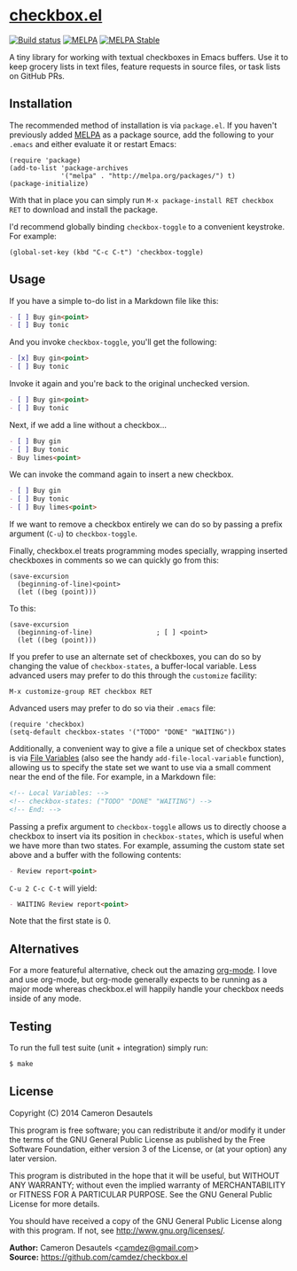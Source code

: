 # [checkbox.el][1]

[![Build status][2]][3] [![MELPA][7]][8] [![MELPA Stable][9]][10]

A tiny library for working with textual checkboxes in Emacs buffers.
Use it to keep grocery lists in text files, feature requests in source
files, or task lists on GitHub PRs.

Installation
------------

The recommended method of installation is via `package.el`.  If you
haven't previously added [MELPA][6] as a package source, add the
following to your `.emacs` and either evaluate it or restart Emacs:

```elisp
(require 'package)
(add-to-list 'package-archives
             '("melpa" . "http://melpa.org/packages/") t)
(package-initialize)
```

With that in place you can simply run `M-x package-install RET
checkbox RET` to download and install the package.

I'd recommend globally binding `checkbox-toggle` to a convenient
keystroke.  For example:

```elisp
(global-set-key (kbd "C-c C-t") 'checkbox-toggle)
```

Usage
-----

If you have a simple to-do list in a Markdown file
like this:

```md
- [ ] Buy gin<point>
- [ ] Buy tonic
```

And you invoke `checkbox-toggle`, you'll get the following:

```md
- [x] Buy gin<point>
- [ ] Buy tonic
```

Invoke it again and you're back to the original unchecked version.

```md
- [ ] Buy gin<point>
- [ ] Buy tonic
```

Next, if we add a line without a checkbox...

```md
- [ ] Buy gin
- [ ] Buy tonic
- Buy limes<point>
```

We can invoke the command again to insert a new checkbox.

```md
- [ ] Buy gin
- [ ] Buy tonic
- [ ] Buy limes<point>
```

If we want to remove a checkbox entirely we can do so by passing a
prefix argument (`C-u`) to `checkbox-toggle`.

Finally, checkbox.el treats programming modes specially, wrapping
inserted checkboxes in comments so we can quickly go from this:

```elisp
(save-excursion
  (beginning-of-line)<point>
  (let ((beg (point)))
```

To this:

```elisp
(save-excursion
  (beginning-of-line)                ; [ ] <point>
  (let ((beg (point)))
```

If you prefer to use an alternate set of checkboxes, you can do so by
changing the value of `checkbox-states`, a buffer-local variable.
Less advanced users may prefer to do this through the `customize`
facility:

```
M-x customize-group RET checkbox RET
```

Advanced users may prefer to do so via their `.emacs` file:

```elisp
(require 'checkbox)
(setq-default checkbox-states '("TODO" "DONE" "WAITING"))
```

Additionally, a convenient way to give a file a unique set of checkbox
states is via [File Variables][4] (also see the handy
`add-file-local-variable` function), allowing us to specify the state
set we want to use via a small comment near the end of the file. For
example, in a Markdown file:

```md
<!-- Local Variables: -->
<!-- checkbox-states: ("TODO" "DONE" "WAITING") -->
<!-- End: -->
```

Passing a prefix argument to `checkbox-toggle` allows us to directly
choose a checkbox to insert via its position in `checkbox-states`,
which is useful when we have more than two states.  For example,
assuming the custom state set above and a buffer with the following
contents:

```md
- Review report<point>
```

`C-u 2 C-c C-t` will yield:

```md
- WAITING Review report<point>
```

Note that the first state is 0.

Alternatives
------------

For a more featureful alternative, check out the amazing
[org-mode][5].  I love and use org-mode, but org-mode generally
expects to be running as a major mode whereas checkbox.el will happily
handle your checkbox needs inside of any mode.

Testing
-------

To run the full test suite (unit + integration) simply run:

```sh
$ make
```

License
-------

Copyright (C) 2014 Cameron Desautels

This program is free software; you can redistribute it and/or modify
it under the terms of the GNU General Public License as published by
the Free Software Foundation, either version 3 of the License, or (at
your option) any later version.

This program is distributed in the hope that it will be useful, but
WITHOUT ANY WARRANTY; without even the implied warranty of
MERCHANTABILITY or FITNESS FOR A PARTICULAR PURPOSE.  See the GNU
General Public License for more details.

You should have received a copy of the GNU General Public License
along with this program.  If not, see <http://www.gnu.org/licenses/>.

**Author:** Cameron Desautels \<<camdez@gmail.com>\>  
**Source:** <https://github.com/camdez/checkbox.el>

[1]: https://github.com/camdez/checkbox.el
[2]: https://travis-ci.org/camdez/checkbox.el.svg?branch=master
[3]: https://travis-ci.org/camdez/checkbox.el
[4]: https://www.gnu.org/software/emacs/manual/html_node/emacs/File-Variables.html
[5]: http://orgmode.org
[6]: http://melpa.org
[7]: http://melpa.org/packages/checkbox-badge.svg
[8]: http://melpa.org/#/checkbox
[9]: http://stable.melpa.org/packages/checkbox-badge.svg
[10]: http://stable.melpa.org/#/checkbox
